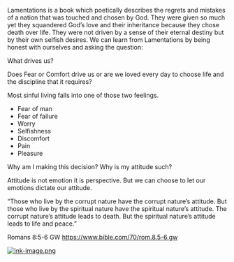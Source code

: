 Lamentations is a book which poetically describes the regrets and mistakes of a nation that was touched and chosen by God. They were given so much yet they squandered God’s love and their inheritance because they chose death over life. They were not driven by a sense of their eternal destiny but by their own selfish desires. We can learn from Lamentations by being honest with ourselves and asking the question:

What drives us?

Does Fear or Comfort drive us or are we loved every day to choose life and the discipline that it requires?

Most sinful living falls into one of those two feelings.

- Fear of man
- Fear of failure
- Worry
- Selfishness
- Discomfort
- Pain
- Pleasure

Why am I making this decision?
Why is my attitude such?

Attitude is not emotion it is perspective. But we can choose to let our emotions dictate our attitude.

“Those who live by the corrupt nature have the corrupt nature’s attitude. But those who live by the spiritual nature have the spiritual nature’s attitude. The corrupt nature’s attitude leads to death. But the spiritual nature’s attitude leads to life and peace.”

‭‭Romans‬ ‭8:5-6‬ ‭GW‬‬
https://www.bible.com/70/rom.8.5-6.gw

[![ink-image.png](ink-image-3.png)](https://www.bible.com/70/rom.8.5-6.gw)